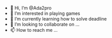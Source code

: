 - 👋 Hi, I’m @Ada2pro
- 👀 I’m interested in playing games
- 🌱 I’m currently learning how to solve deadline
- 💞️ I’m looking to collaborate on ...
- 📫 How to reach me ...

<!---
Ada2pro/Ada2pro is a ✨ special ✨ repository because its `README.md` (this file) appears on your GitHub profile.
You can click the Preview link to take a look at your changes.
--->
